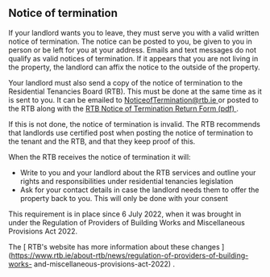 ##  Notice of termination

If your landlord wants you to leave, they must serve you with a valid written
notice of termination. The notice can be posted to you, be given to you in
person or be left for you at your address. Emails and text messages do not
qualify as valid notices of termination. If it appears that you are not living
in the property, the landlord can affix the notice to the outside of the
property.

Your landlord must also send a copy of the notice of termination to the
Residential Tenancies Board (RTB). This must be done at the same time as it is
sent to you. It can be emailed to [ NoticeofTermination@rtb.ie
](mailto:NoticeofTermination@rtb.ie) or posted to the RTB along with the [ RTB
Notice of Termination Return Form (pdf)
](https://www.rtb.ie/images/uploads/forms/RTB_Notice_of_Termination_Return_Form_Nov_2022.pdf)
.

If this is not done, the notice of termination is invalid. The RTB recommends
that landlords use certified post when posting the notice of termination to
the tenant and the RTB, and that they keep proof of this.

When the RTB receives the notice of termination it will:

  * Write to you and your landlord about the RTB services and outline your rights and responsibilities under residential tenancies legislation 
  * Ask for your contact details in case the landlord needs them to offer the property back to you. This will only be done with your consent 

This requirement is in place since 6 July 2022, when it was brought in under
the Regulation of Providers of Building Works and Miscellaneous Provisions Act
2022.

The [ RTB's website has more information about these changes
](https://www.rtb.ie/about-rtb/news/regulation-of-providers-of-building-works-
and-miscellaneous-provisions-act-2022) .
